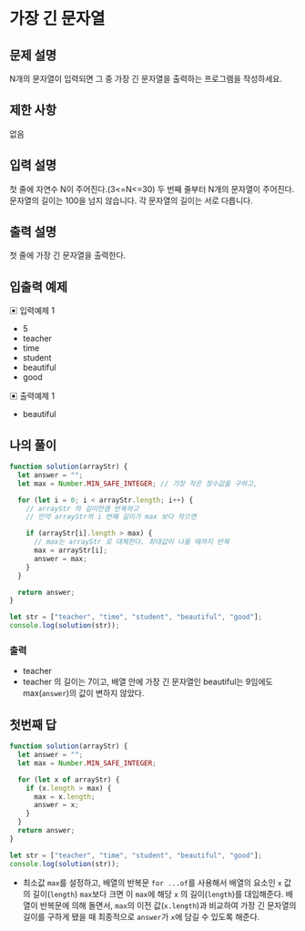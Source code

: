 # 가장 긴 문자열

## 문제 설명

N개의 문자열이 입력되면 그 중 가장 긴 문자열을 출력하는 프로그램을 작성하세요.

## 제한 사항

없음

## 입력 설명

첫 줄에 자연수 N이 주어진다.(3<=N<=30)
두 번째 줄부터 N개의 문자열이 주어진다.
문자열의 길이는 100을 넘지 않습니다.
각 문자열의 길이는 서로 다릅니다.

## 출력 설명

첫 줄에 가장 긴 문자열을 출력한다.

## 입출력 예제

▣ 입력예제 1

- 5
- teacher
- time
- student
- beautiful
- good

▣ 출력예제 1

- beautiful
  </br>

## 나의 풀이

```js
function solution(arrayStr) {
  let answer = "";
  let max = Number.MIN_SAFE_INTEGER; // 가장 작은 정수값을 구하고,

  for (let i = 0; i < arrayStr.length; i++) {
    // arrayStr 의 길이만큼 반복하고
    // 만약 arrayStr의 i 번째 길이가 max 보다 작으면

    if (arrayStr[i].length > max) {
      // max는 arrayStr 로 대체한다. 최대값이 나올 때까지 반복
      max = arrayStr[i];
      answer = max;
    }
  }

  return answer;
}

let str = ["teacher", "time", "student", "beautiful", "good"];
console.log(solution(str));
```

### 출력

- teacher
- teacher 의 길이는 7이고, 배열 안에 가장 긴 문자열인 beautiful는 9임에도 max(`answer`)의 값이 변하지 않았다.

## 첫번째 답

```js
function solution(arrayStr) {
  let answer = "";
  let max = Number.MIN_SAFE_INTEGER;

  for (let x of arrayStr) {
    if (x.length > max) {
      max = x.length;
      answer = x;
    }
  }
  return answer;
}

let str = ["teacher", "time", "student", "beautiful", "good"];
console.log(solution(str));
```

- 최소값 `max`를 설정하고, 배열의 반복문 `for ...of`를 사용해서 배열의 요소인 `x` 값의 길이(`length`) `max`보다 크면 이 `max`에 해당 `x` 의 길이(`length`)를 대입해준다. 배열이 반복문에 의해 돌면서, `max`의 이전 값(`x.length`)과 비교하여 가장 긴 문자열의 길이를 구하게 됐을 때 최종적으로 `answer`가 `x`에 담길 수 있도록 해준다.

</br>
